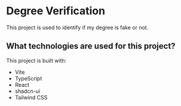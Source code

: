 # Degree Verification
This project is used to identify if my degree is fake or not.
## What technologies are used for this project?

This project is built with:

- Vite
- TypeScript
- React
- shadcn-ui
- Tailwind CSS

